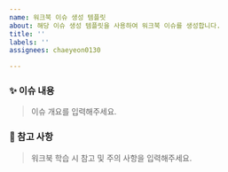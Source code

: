 ```yaml
---
name: 워크북 이슈 생성 템플릿
about: 해당 이슈 생성 템플릿을 사용하여 워크북 이슈를 생성합니다.
title: ''
labels: ''
assignees: chaeyeon0130

---
```


<!-- 이슈 제목 : Chpater01_서버란 무엇인가(소켓&멀티 프로세스) -->

### ✨ 이슈 내용
> 이슈 개요를 입력해주세요.

### 📍 참고 사항
> 워크북 학습 시 참고 및 주의 사항을 입력해주세요.
